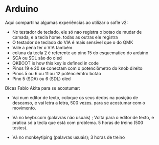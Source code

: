 # Arduino

Aqui compartilha algumas experiências ao utilizar o sofle v2:

+ No testador de teclado, ele só nao registra o botao de mudar de camada, e a tecla home. todas as outras ele registra
+ O testador de teclado do VIA é mais sensível que o do QMK
+ Vale a pena ter o VIA também
+ coluna da tecla 2 é referente ao pino 15 do esquematico do arduíno
+ SCA ou SDL são do oled
+ QKBOOT is how this key is defined in code
+ Pinos 19 e 20 se conectam com o potenciômetro do knob direito
+ Pinos 5 ou 6 ou 11 ou 12 potênciêmtro botão
+ Pino 5 (SDA) ou 6 (SDL) oled


Dicas Fabio Akita para se acostumar:

+ Vai num editor de texto, coloque os seus dedos na posição de descanso, e vai letra a letra, 500 vezes. para se acostumar com o movimento.

+ Vá no keybr.com (palavras não usuais) ; Volta para o editor de texto, e pratica só a tecla que está com problema. 5 horas de treino (500 testes).

+ Vá no monkeytiping (palavras usuais); 3 horas de treino
